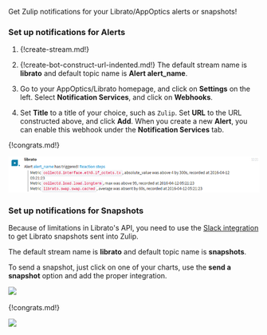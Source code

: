 Get Zulip notifications for your Librato/AppOptics alerts or snapshots!

### Set up notifications for Alerts

1. {!create-stream.md!}

1. {!create-bot-construct-url-indented.md!}
   The default stream name is **librato** and default topic name is
   **Alert alert_name**.

1. Go to your AppOptics/Librato homepage, and click on **Settings**
   on the left. Select **Notification Services**, and click on
   **Webhooks**.

1. Set **Title** to a title of your choice, such as `Zulip`. Set **URL**
   to the URL constructed above, and click **Add**. When you create a
   new **Alert**, you can enable this webhook under the **Notification
   Services** tab.

{!congrats.md!}

![](/static/images/integrations/librato/001.png)

### Set up notifications for Snapshots

Because of limitations in Librato's API, you need to use the
[Slack integration](./slack) to get Librato snapshots sent into Zulip.

The default stream name is **librato** and default topic name is
**snapshots**.

To send a snapshot, just click on one of your charts, use
the **send a snapshot** option and add the proper integration.

![](/static/images/integrations/librato/008.png)

{!congrats.md!}

![](/static/images/integrations/librato/009.png)
